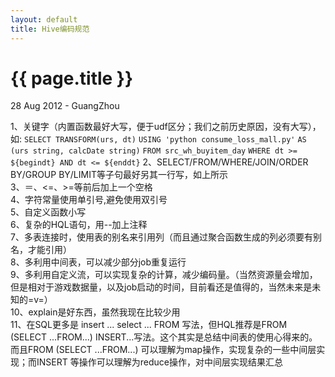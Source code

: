 ```yaml
---
layout: default
title: Hive编码规范
---
```


 {{ page.title }}
================
<p class="meta">28 Aug 2012 - GuangZhou</p>

1、关键字（内置函数最好大写，便于udf区分；我们之前历史原因，没有大写），如:
    `SELECT TRANSFORM(urs, dt)`
    `USING 'python consume_loss_mall.py'`
    `AS (urs string, calcDate string)`
    `FROM src_wh_buyitem_day`
    `WHERE dt >= ${begindt} AND dt <= ${enddt}`
2、SELECT/FROM/WHERE/JOIN/ORDER BY/GROUP BY/LIMIT等子句最好另其一行写，如上所示  
3、＝、<=、>=等前后加上一个空格  
4、字符常量使用单引号,避免使用双引号  
5、自定义函数小写  
6、复杂的HQL语句，用--加上注释  
7、多表连接时，使用表的别名来引用列（而且通过聚合函数生成的列必须要有别名，才能引用）  
8、多利用中间表，可以减少部分job重复运行  
9、多利用自定义流，可以实现复杂的计算，减少编码量。（当然资源量会增加，但是相对于游戏数据量，以及job启动的时间，目前看还是值得的，当然未来是未知的=v=）  
10、explain是好东西，虽然我现在比较少用  
11、在SQL更多是 insert  ... select ... FROM 写法，但HQL推荐是FROM (SELECT ...FROM...) INSERT...写法。这个其实是总结中间表的使用心得来的。而且FROM (SELECT ...FROM...) 可以理解为map操作，实现复杂的一些中间层实现；而INSERT 等操作可以理解为reduce操作，对中间层实现结果汇总  

